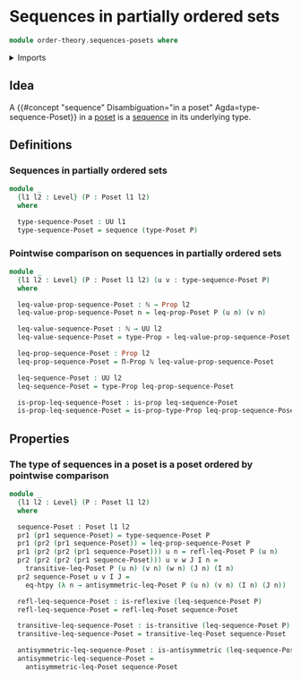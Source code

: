 # Sequences in partially ordered sets

```agda
module order-theory.sequences-posets where
```

<details><summary>Imports</summary>

```agda
open import elementary-number-theory.natural-numbers

open import foundation.binary-relations
open import foundation.dependent-pair-types
open import foundation.function-extensionality
open import foundation.function-types
open import foundation.propositions
open import foundation.sequences
open import foundation.universe-levels

open import order-theory.posets
```

</details>

## Idea

A {{#concept "sequence" Disambiguation="in a poset" Agda=type-sequence-Poset}}
in a [poset](order-theory.posets.md) is a [sequence](foundation.sequences.md) in
its underlying type.

## Definitions

### Sequences in partially ordered sets

```agda
module _
  {l1 l2 : Level} (P : Poset l1 l2)
  where

  type-sequence-Poset : UU l1
  type-sequence-Poset = sequence (type-Poset P)
```

### Pointwise comparison on sequences in partially ordered sets

```agda
module _
  {l1 l2 : Level} (P : Poset l1 l2) (u v : type-sequence-Poset P)
  where

  leq-value-prop-sequence-Poset : ℕ → Prop l2
  leq-value-prop-sequence-Poset n = leq-prop-Poset P (u n) (v n)

  leq-value-sequence-Poset : ℕ → UU l2
  leq-value-sequence-Poset = type-Prop ∘ leq-value-prop-sequence-Poset

  leq-prop-sequence-Poset : Prop l2
  leq-prop-sequence-Poset = Π-Prop ℕ leq-value-prop-sequence-Poset

  leq-sequence-Poset : UU l2
  leq-sequence-Poset = type-Prop leq-prop-sequence-Poset

  is-prop-leq-sequence-Poset : is-prop leq-sequence-Poset
  is-prop-leq-sequence-Poset = is-prop-type-Prop leq-prop-sequence-Poset
```

## Properties

### The type of sequences in a poset is a poset ordered by pointwise comparison

```agda
module _
  {l1 l2 : Level} (P : Poset l1 l2)
  where

  sequence-Poset : Poset l1 l2
  pr1 (pr1 sequence-Poset) = type-sequence-Poset P
  pr1 (pr2 (pr1 sequence-Poset)) = leq-prop-sequence-Poset P
  pr1 (pr2 (pr2 (pr1 sequence-Poset))) u n = refl-leq-Poset P (u n)
  pr2 (pr2 (pr2 (pr1 sequence-Poset))) u v w J I n =
    transitive-leq-Poset P (u n) (v n) (w n) (J n) (I n)
  pr2 sequence-Poset u v I J =
    eq-htpy (λ n → antisymmetric-leq-Poset P (u n) (v n) (I n) (J n))

  refl-leq-sequence-Poset : is-reflexive (leq-sequence-Poset P)
  refl-leq-sequence-Poset = refl-leq-Poset sequence-Poset

  transitive-leq-sequence-Poset : is-transitive (leq-sequence-Poset P)
  transitive-leq-sequence-Poset = transitive-leq-Poset sequence-Poset

  antisymmetric-leq-sequence-Poset : is-antisymmetric (leq-sequence-Poset P)
  antisymmetric-leq-sequence-Poset =
    antisymmetric-leq-Poset sequence-Poset
```
